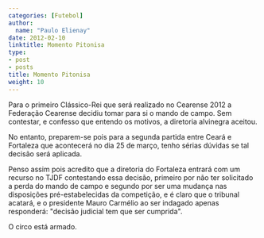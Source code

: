 ```yaml
---
categories: [Futebol]
author:
  name: "Paulo Elienay"
date: 2012-02-10
linktitle: Momento Pitonisa
type:
- post
- posts
title: Momento Pitonisa
weight: 10
---
```

Para o primeiro Clássico-Rei que será realizado no Cearense 2012 a Federação Cearense decidiu tomar para si o mando de campo. Sem contestar, e confesso que entendo os motivos, a diretoria alvinegra aceitou.

No entanto, preparem-se pois para a segunda partida entre Ceará e Fortaleza que acontecerá no dia 25 de março, tenho sérias dúvidas se tal decisão será aplicada.

Penso assim pois acredito que a diretoria do Fortaleza entrará com um recurso no TJDF contestando essa decisão, primeiro por não ter solicitado a perda do mando de campo e segundo por ser uma mudança nas disposições pré-estabelecidas da competição, e é claro que o tribunal acatará, e o presidente Mauro Carmélio ao ser indagado apenas responderá: "decisão judicial tem que ser cumprida".

O circo está armado.
